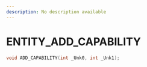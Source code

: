 ```yaml
---
description: No description available 
---
```


# ENTITY\_ADD_CAPABILITY

```cpp
void ADD_CAPABILITY(int _Unk0, int _Unk1);
```
